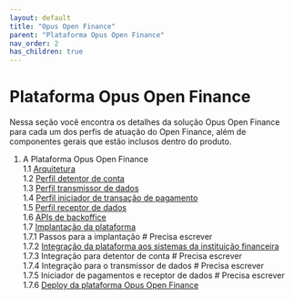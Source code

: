 ```yaml
---
layout: default
title: "Opus Open Finance"
parent: "Plataforma Opus Open Finance"
nav_order: 2
has_children: true
---
```


# Plataforma Opus Open Finance

Nessa seção você encontra os detalhes da solução Opus Open Finance para cada um dos perfis de atuação do Open Finance, além de componentes gerais que estão inclusos dentro do produto.

1. A Plataforma Opus Open Finance  
  1.1 [Arquitetura][Arquitetura Opus Open Finance]  
  1.2 [Perfil detentor de conta][Detentor de conta]  
  1.3 [Perfil transmissor de dados][Transmissor de dados]  
  1.4 [Perfil iniciador de transação de pagamento][Iniciador de Pagamento]  
  1.5 [Perfil receptor de dados][Receptor de dados]  
  1.6 [APIs de backoffice][APIs backoffice]  
  1.7 [Implantação da plataforma][Implantação da plataforma]  
    1.7.1 Passos para a implantação                                           # Precisa escrever  
    1.7.2 [Integração da plataforma aos sistemas da instituição financeira][Integração da plataforma]  
    1.7.3 Integração para detentor de conta                                   # Precisa escrever  
    1.7.4 Integração para o transmissor de dados                              # Precisa escrever  
    1.7.5 Iniciador de pagamentos e receptor de dados                         # Precisa escrever  
    1.7.6 [Deploy da plataforma Opus Open Finance][Deploy da Plataforma]  

[Arquitetura Opus Open Finance]: ./Arquitetura/OOF-Arquitetura.html
[Detentor de conta]: ./OOF-Detentor.html
[Transmissor de dados]: ./OOF-Transmissor.html
[Iniciador de Pagamento]: ./ITP/OOF-ITP.html
[Receptor de dados]: ./Receptor_de_Dados/OOF-Receptor.html
[APIs backoffice]: ./APIs_de_backoffice/OOF-APIBack.html
[Implantação da plataforma]: ./Implantação/OOF-Implantação.html
[Integração da plataforma]: ./OOF-Integração.html
[Deploy da Plataforma]: ./Implantação/OOF-Deploy.html
